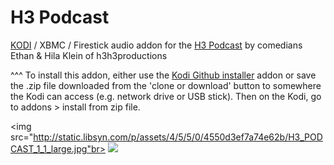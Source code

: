 H3 Podcast
=============================

<a href="www.kodi.tv">KODI</a> / XBMC / Firestick audio addon for the <a href="http://h3h3roost.libsyn.com/">H3 Podcast</a> by comedians Ethan & Hila Klein of h3h3productions<br>

^^^ To install this addon, either use the <a href="https://www.tvaddons.co/github-browser-kodi/">Kodi Github installer</a> addon or save the .zip file downloaded from the 'clone or download' button to somewhere the Kodi can access (e.g. network drive or USB stick). Then on the Kodi, go to addons > install from zip file.<br>

<img src="http://static.libsyn.com/p/assets/4/5/5/0/4550d3ef7a74e62b/H3_PODCAST_1_1_large.jpg"br>
<a href="http://www.kodi.tv"><img src="https://kodi.tv/sites/default/files/page/field_image/about--devices.jpg">
